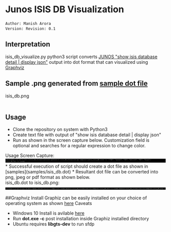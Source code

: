 # Junos ISIS DB Visualization

```
Author: Manish Arora
Version: Revision: 0.1
```

## Interpretation
isis_db_visualize.py python3 script converts [JUNOS "show isis database detail | display json"](https://www.juniper.net/documentation/en_US/bti-series/bti78004.3/topics/reference/general/r-7800-cliref-show-isis-database.html) output into dot format that can visualized using [Graphviz](https://graphviz.org/)

## Sample .png generated from [sample dot file](samples/isis_db.dot)
<fig>
<figcaption text-align: "center"> isis_db.png </figcaption>
</fig><br>

## Usage
* Clone the repository on system with Python3
* Create text file with output of "show isis database detail | display json"
* Run as shown in the screen capture below. Customization field is optional and searches for a regular expression to change color. 
<fig1>
<figcaption text-align: "center"> Usage Screen Capture: </figcaption>
<img src = "images/cmd1.png" alt = "missing" />
</fig1><br>
* Successful execution of script should create a dot file as shown in [samples](samples/isis_db.dot)
* Resultant dot file can be converted into png, jpeg or pdf format as shown below.
<fig2>
<figcaption text-align: "center"> isis_db.dot to isis_db.png: </figcaption>
<img src = "images/cmd-convert.png" alt = "missing" />
</fig2><br>

##Graphviz Install
Graphiz can be easily installed on your choice of operating system as shown [here](https://graphviz.org/download/)
Caveats
* Windows 10 Install is avilable [here](https://www2.graphviz.org/Packages/stable/windows/10/cmake/Release/Win32/)
* Run **dot.exe -c** post installation inside Graphiz installed directory
* Ubuntu requires **libgts-dev** to run sfdp 
